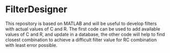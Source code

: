 # FilterDesigner
This repository is based on MATLAB and will be useful to develop filters with actual values of C and R. The first code can be used to add available values of C and R, and update in a database, the other code will help to find closest combination to achieve a difficult filter value for RC combination with least error possible.

